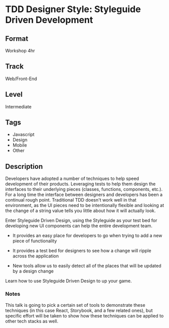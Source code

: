 # TDD Designer Style: Styleguide Driven Development

## Format
Workshop 4hr

## Track
Web/Front-End

## Level
Intermediate

## Tags
- Javascript
- Design
- Mobile
- Other

## Description
Developers have adopted a number of techniques to help speed development of their products. Leveraging tests to help them design the interfaces to their underlying pieces (classes, functions, components, etc.). For a long time the interface between designers and developers has been a continual rough point. Traditional TDD doesn't work well in that environment, as the UI pieces need to be intentionally flexible and looking at the change of a string value tells you little about how it will actually look.

Enter Styleguide Driven Design, using the Styleguide as your test bed for developing new UI components can help the entire development team.

- It provides an easy place for developers to go when trying to add a new piece of functionality

- It provides a test bed for designers to see how a change will ripple across the application

- New tools allow us to easily detect all of the places that will be updated by a design change

Learn how to use Styleguide Driven Design to up your game.

### Notes
This talk is going to pick a certain set of tools to demonstrate these techniques (in this case React, Storybook, and a few related ones), but specific effort will be taken to show how these techniques can be applied to other tech stacks as well.
